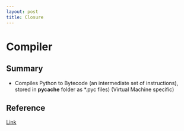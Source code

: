 ```yaml
---
layout: post
title: Closure
---
```


# Compiler

## Summary
* Compiles Python to Bytecode (an intermediate set of instructions), stored in __pycache__ folder as *.pyc files) (Virtual Machine specific)
## Reference
[Link](https://www.aosabook.org/en/500L/a-python-interpreter-written-in-python.html)
